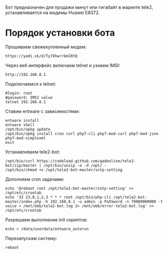 Бот предназначен для продажи минут или гигабайт в маркете tele2, устанавливается на модемы Huawei E8372.

# Порядок установки бота

Прошиваем свежекупленный модем:

```
https://yadi.sk/d/Ty7XhwrrkmlRtQ
```

Через веб интерфейс включаем telnet и узнаем IMSI:

```
http://192.168.8.1
```

Подключаемся к telnet:

```
#login: root
#password: IMSI value
telnet 192.168.8.1
```

Ставим entware с зависимостями:

```
entware install
entware shell
/opt/bin/opkg update
/opt/bin/opkg install cron curl php7-cli php7-mod-curl php7-mod-json php7-mod-simplexml
exit
```

Устанавливаем tele2-bot:

```
/opt/bin/curl https://codeload.github.com/gadonline/tele2-bot/zip/master | /opt/bin/unzip -o -d /opt/ -
/opt/bin/chmod +x /opt/tele2-bot-master/sntp-setting
```

Дополняем cron задачами:

```
echo '@reboot root /opt/tele2-bot-master/sntp-setting' >> /opt/etc/crontab
echo '33 23,0,1,2,3 * * * root /opt/bin/php-cli /opt/tele2-bot-master/index.php -h 192.168.8.1 -u admin -p PaSSword -n 70000000000 -t voice > /mnt/obb/tele2-bot.log 2> /mnt/obb/error-tele2-bot.log' >> /opt/etc/crontab
```

Разрешаем выполнение init скриптов:

```
echo > /data/userdata/entware_autorun
```

Перезапускам систему:

```
reboot
```

